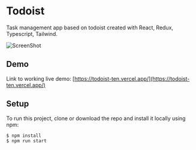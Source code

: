 # Todoist

Task management app based on todoist created with React, Redux, Typescript, Tailwind.

![ScreenShot](https://i.postimg.cc/9ftcPZfg/Screenshot-from-2022-05-31-01-02-48.png)

## Demo

Link to working live demo: [https://todoist-ten.vercel.app/](https://todoist-ten.vercel.app/)

## Setup

To run this project, clone or download the repo and install it locally using npm:

```
$ npm install
$ npm run start
```
